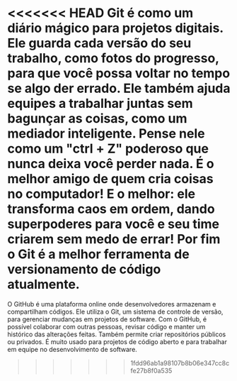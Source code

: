 <<<<<<< HEAD
Git é como um diário mágico para projetos digitais. Ele guarda cada versão do seu trabalho, como fotos do progresso, para que você possa voltar no tempo se algo der errado. Ele também ajuda equipes a trabalhar juntas sem bagunçar as coisas, como um mediador inteligente. Pense nele como um "ctrl + Z" poderoso que nunca deixa você perder nada. É o melhor amigo de quem cria coisas no computador! E o melhor: ele transforma caos em ordem, dando superpoderes para você e seu time criarem sem medo de errar! Por fim o Git é a melhor ferramenta de versionamento de código atualmente.
=======
O GitHub é uma plataforma online onde desenvolvedores armazenam e compartilham códigos. Ele utiliza o Git, um sistema de controle de versão, para gerenciar mudanças em projetos de software. Com o GitHub, é possível colaborar com outras pessoas, revisar código e manter um histórico das alterações feitas. Também permite criar repositórios públicos ou privados. É muito usado para projetos de código aberto e para trabalhar em equipe no desenvolvimento de software.
>>>>>>> 1fdd96ab1a98107b8b06e347cc8cfe27b8f0a535
